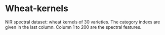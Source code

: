 # Wheat-kernels

NIR spectral dataset: wheat kernels of 30 varieties. The category indexs are given in the last column. Column 1 to 200 are the spectral features.
